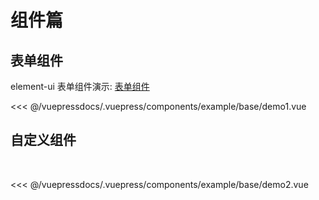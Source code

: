 # 组件篇

## 表单组件
element-ui 表单组件演示: [表单组件](https://element.eleme.io/#/zh-CN/component/radio)

<demo-block>
<example-base-demo1 slot="source"/>
 <<< @/vuepressdocs/.vuepress/components/example/base/demo1.vue
</demo-block>

## 自定义组件
  

<demo-block>
<example-base-demo2 slot="source"/>
 <<< @/vuepressdocs/.vuepress/components/example/base/demo2.vue
</demo-block>